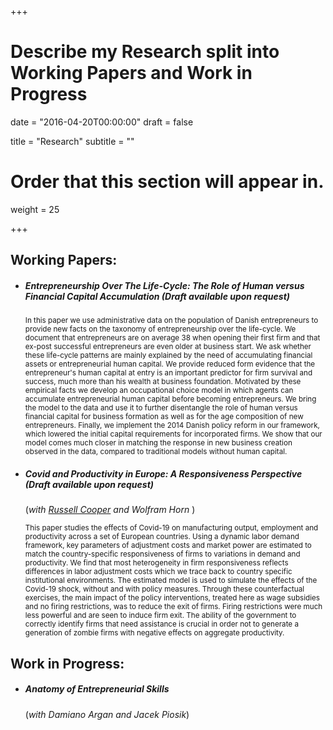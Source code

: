 +++
# Describe my Research split into Working Papers and Work in Progress

date = "2016-04-20T00:00:00"
draft = false

title = "Research"
subtitle = ""

# Order that this section will appear in.
weight = 25

+++

<h2>Working Papers:</h2>
<ul><li><h5> Entrepreneurship Over The Life-Cycle: The Role of Human versus Financial Capital Accumulation (Draft available upon request)</h5>

<p><small> In this paper we use administrative data on the population of Danish entrepreneurs to provide new facts on the taxonomy of entrepreneurship over the life-cycle. We document that entrepreneurs are on average 38 when opening their first firm and that ex-post successful entrepreneurs are even older at business start. We ask whether these life-cycle patterns are mainly explained by the need of accumulating financial assets or entrepreneurial human capital. We provide reduced form evidence that the entrepreneur's human capital at entry is an important predictor for firm survival and success, much more than his wealth at business foundation.  Motivated by these empirical facts we develop an occupational choice model in which agents can accumulate entrepreneurial human capital before becoming entrepreneurs. We bring the model to the data and use it to further disentangle the role of human versus financial capital for business formation as well as for the age composition of new entrepreneurs. Finally, we implement the 2014 Danish policy reform in our framework, which lowered the initial capital requirements for incorporated firms. We show that our model comes much closer in matching the response in new business creation observed in the data, compared to traditional models without human capital.</small></p></li></ul>

<ul><li><h5> Covid and Productivity in Europe: A Responsiveness Perspective (Draft available upon request)</h5>
(<i>with <a href=https://sites.google.com/site/coopereconomics/ target="_blank">Russell Cooper</a>  and Wolfram Horn </i>)
<p><small> This paper studies the effects of Covid-19 on manufacturing output, employment and productivity across a set of European countries. Using a dynamic labor demand framework, key parameters of adjustment costs and market power are estimated to match the country-specific responsiveness of firms to variations in demand and productivity. We find that most heterogeneity in firm responsiveness reflects differences in labor adjustment costs which we trace back to country specific institutional environments. The estimated model is used to simulate the  effects of the Covid-19 shock, without and with policy measures. Through these counterfactual exercises, the main impact of the policy interventions, treated here as wage subsidies and no firing restrictions, was to reduce the exit of firms. Firing restrictions were much less powerful and are seen to induce firm exit. The ability of the government to correctly identify firms that need assistance is crucial in order not to generate a generation of zombie firms with negative effects on aggregate productivity.</small></p></li></ul>

<h2>Work in Progress:</h2>

<ul><li><p><h5>Anatomy of Entrepreneurial Skills </h5>
(<i>with Damiano Argan and Jacek Piosik</i>)</p></li></ul>
